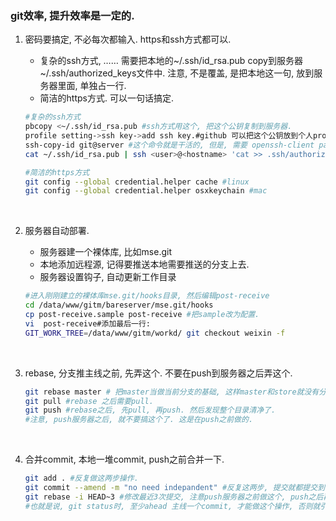 ### git效率, 提升效率是一定的.

1. 密码要搞定, 不必每次都输入. https和ssh方式都可以. 

   - 复杂的ssh方式, …… 需要把本地的~/.ssh/id_rsa.pub copy到服务器 ~/.ssh/authorized_keys文件中. 注意, 不是覆盖, 是把本地这一句, 放到服务器里面, 单独占一行.
   - 简洁的https方式. 可以一句话搞定.

   ```sh
   #复杂的ssh方式
   pbcopy <~/.ssh/id_rsa.pub #ssh方式用这个, 把这个公钥复制到服务器.
   profile setting->ssh key->add ssh key.#github 可以把这个公钥放到个人profile(个人首页右上角)里面.
   ssh-copy-id git@server #这个命令就是干活的, 但是, 需要 openssh-client package. 
   cat ~/.ssh/id_rsa.pub | ssh <user>@<hostname> 'cat >> .ssh/authorized_keys && echo "Key copied"' #这句话直接就可以用.

   #简洁的https方式
   git config --global credential.helper cache #linux
   git config --global credential.helper osxkeychain #mac
   ```

   ​

2. 服务器自动部署.

   - 服务器建一个裸体库, 比如mse.git
   - 本地添加远程源, 记得要推送本地需要推送的分支上去.
   - 服务器设置钩子, 自动更新工作目录

   ```sh
   #进入刚刚建立的裸体库mse.git/hooks目录, 然后编辑post-receive
   cd /data/www/gitm/bareserver/mse.git/hooks
   cp post-receive.sample post-receive #把sample改为配置.
   vi  post-receive#添加最后一行: 
   GIT_WORK_TREE=/data/www/gitm/workd/ git checkout weixin -f
   ```

   ​

3. rebase, 分支推主线之前, 先弄这个. 不要在push到服务器之后弄这个.

   ```sh
   git rebase master # 把master当做当前分支的基础, 这样master和store就没有分叉的历史了, 看上去也比较清爽, 而且也比较符合实际的业务逻辑. 这样当你推向主线的时候, 主线的管理者不需要merge了.
   git pull #rebase 之后需要pull.
   git push #rebase之后, 先pull, 再push. 然后发现整个目录清净了.
   #注意, push服务器之后, 就不要搞这个了. 这是在push之前做的.
   ```

   ​

4. 合并commit, 本地一堆commit, push之前合并一下.

   ```sh
   git add . #反复做这两步操作.
   git commit --amend -m "no need indepandent" #反复这两步, 提交就都提交到了最后一个版本上面.
   git rebase -i HEAD~3 #修改最近3次提交, 注意push服务器之前做这个, push之后再做这个, 就不合适了.
   #也就是说, git status时, 至少ahead 主线一个commit, 才能做这个操作, 否则就引起分支, 合并, 以及重复提交, 真心很烦, 会导致提交时间线比不整理更复杂, 且两次重复的一样的提交, 令人费解. 
   ```



